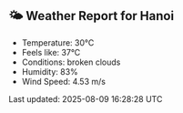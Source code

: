 <!-- WEATHER-START -->
## 🌤 Weather Report for Hanoi

- Temperature: 30°C
- Feels like: 37°C
- Conditions: broken clouds
- Humidity: 83%
- Wind Speed: 4.53 m/s

Last updated: 2025-08-09 16:28:28 UTC
<!-- WEATHER-END -->

